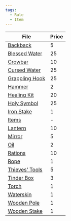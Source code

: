 ```yaml
---  
tags:  
  - Rule  
  - Item  
---  
```

| File                                  | Price |  
| ------------------------------------- | ----- |  
| [Backback](./Backback.md)             | 5     |  
| [Blessed Water](./Blessed%20Water.md)   | 25    |  
| [Crowbar](./Crowbar.md)               | 10    |  
| [Cursed Water](./Cursed%20Water.md)     | 25    |  
| [Grappling Hook](./Grappling%20Hook.md) | 25    |  
| [Hammer](./Hammer.md)                 | 2     |  
| [Healing Kit](./Healing%20Kit.md)       | 20    |  
| [Holy Symbol](./Holy%20Symbol.md)       | 25    |  
| [Iron Stake](./Iron%20Stake.md)         | 1     |  
| [Items](Items.md)                   | \-    |  
| [Lantern](./Lantern.md)               | 10    |  
| [Mirror](./Mirror.md)                 | 5     |  
| [Oil](./Oil.md)                       | 2     |  
| [Rations](./Rations.md)               | 10    |  
| [Rope](./Rope.md)                     | 1     |  
| [Thieves' Tools](./Thieves'%20Tools.md) | 5     |  
| [Tinder Box](./Tinder%20Box.md)         | 3     |  
| [Torch](./Torch.md)                   | 1     |  
| [Waterskin](./Waterskin.md)           | 1     |  
| [Wooden Pole](./Wooden%20Pole.md)       | 1     |  
| [Wooden Stake](./Wooden%20Stake.md)     | 1     |  
  
  
